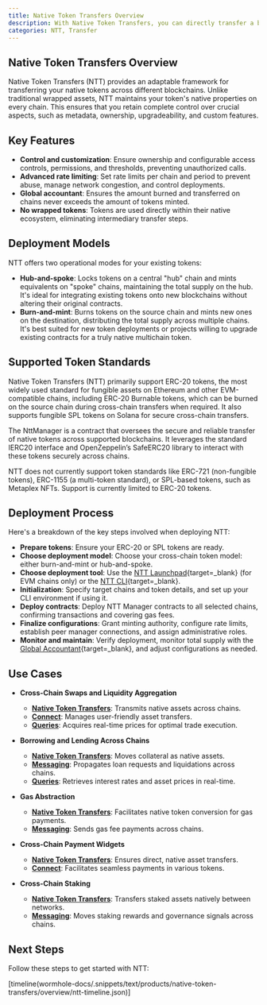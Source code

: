 ```yaml
---
title: Native Token Transfers Overview
description: With Native Token Transfers, you can directly transfer a blockchain's native assets across various connected networks.
categories: NTT, Transfer
---
```


## Native Token Transfers Overview

Native Token Transfers (NTT) provides an adaptable framework for transferring your native tokens across different blockchains. Unlike traditional wrapped assets, NTT maintains your token's native properties on every chain. This ensures that you retain complete control over crucial aspects, such as metadata, ownership, upgradeability, and custom features.

## Key Features

- **Control and customization**: Ensure ownership and configurable access controls, permissions, and thresholds, preventing unauthorized calls.
- **Advanced rate limiting**: Set rate limits per chain and period to prevent abuse, manage network congestion, and control deployments.
- **Global accountant**: Ensures the amount burned and transferred on chains never exceeds the amount of tokens minted.
- **No wrapped tokens**: Tokens are used directly within their native ecosystem, eliminating intermediary transfer steps.


## Deployment Models

NTT offers two operational modes for your existing tokens: 

- **Hub-and-spoke**: Locks tokens on a central "hub" chain and mints equivalents on "spoke" chains, maintaining the total supply on the hub. It's ideal for integrating existing tokens onto new blockchains without altering their original contracts.
- **Burn-and-mint**: Burns tokens on the source chain and mints new ones on the destination, distributing the total supply across multiple chains. It's best suited for new token deployments or projects willing to upgrade existing contracts for a truly native multichain token.

## Supported Token Standards

Native Token Transfers (NTT) primarily support ERC-20 tokens, the most widely used standard for fungible assets on Ethereum and other EVM-compatible chains, including ERC-20 Burnable tokens, which can be burned on the source chain during cross-chain transfers when required. It also supports fungible SPL tokens on Solana for secure cross-chain transfers.

The NttManager is a contract that oversees the secure and reliable transfer of native tokens across supported blockchains. It leverages the standard IERC20 interface and OpenZeppelin’s SafeERC20 library to interact with these tokens securely across chains.

NTT does not currently support token standards like ERC-721 (non-fungible tokens), ERC-1155 (a multi-token standard), or SPL-based tokens, such as Metaplex NFTs. Support is currently limited to ERC-20 tokens.

## Deployment Process

Here's a breakdown of the key steps involved when deploying NTT:

- **Prepare tokens**: Ensure your ERC-20 or SPL tokens are ready.
- **Choose deployment model**: Choose your cross-chain token model: either burn-and-mint or hub-and-spoke.
- **Choose deployment tool**: Use the [NTT Launchpad](https://ntt.wormhole.com/){target=\_blank} (for EVM chains only) or the [NTT CLI](/docs/products/native-token-transfers/reference/cli-commands/){target=\_blank}.
- **Initialization**: Specify target chains and token details, and set up your CLI environment if using it.
- **Deploy contracts**: Deploy NTT Manager contracts to all selected chains, confirming transactions and covering gas fees.
- **Finalize configurations**: Grant minting authority, configure rate limits, establish peer manager connections, and assign administrative roles.
- **Monitor and maintain**: Verify deployment, monitor total supply with the [Global Accountant](/docs/products/native-token-transfers/concepts/security/#global-accountant){target=\_blank}, and adjust configurations as needed.

## Use Cases 

- **Cross-Chain Swaps and Liquidity Aggregation**

    - [**Native Token Transfers**](/docs/products/native-token-transfers/get-started/): Transmits native assets across chains.
    - [**Connect**](/docs/products/connect/overview/): Manages user-friendly asset transfers.
    - [**Queries**](/docs/products/queries/overview/): Acquires real-time prices for optimal trade execution.

- **Borrowing and Lending Across Chains**

    - [**Native Token Transfers**](/docs/products/native-token-transfers/get-started/): Moves collateral as native assets.
    - [**Messaging**](/docs/products/messaging/overview/): Propagates loan requests and liquidations across chains.
    - [**Queries**](/docs/products/queries/overview/): Retrieves interest rates and asset prices in real-time.

- **Gas Abstraction**

    - [**Native Token Transfers**](/docs/products/native-token-transfers/get-started/): Facilitates native token conversion for gas payments.
    - [**Messaging**](/docs/products/messaging/overview/): Sends gas fee payments across chains.

- **Cross-Chain Payment Widgets**

    - [**Native Token Transfers**](/docs/products/native-token-transfers/get-started/): Ensures direct, native asset transfers.
    - [**Connect**](/docs/products/connect/overview/): Facilitates seamless payments in various tokens.

- **Cross-Chain Staking**

    - [**Native Token Transfers**](/docs/products/native-token-transfers/get-started/): Transfers staked assets natively between networks.
    - [**Messaging**](/docs/products/messaging/overview/): Moves staking rewards and governance signals across chains.

## Next Steps

Follow these steps to get started with NTT:

[timeline(wormhole-docs/.snippets/text/products/native-token-transfers/overview/ntt-timeline.json)]